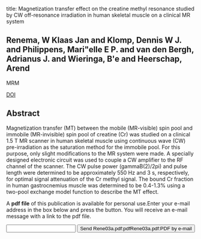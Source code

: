 title: Magnetization transfer effect on the creatine methyl resonance studied by CW off-resonance irradiation in human skeletal muscle on a clinical MR system

## Renema, W Klaas Jan and Klomp, Dennis W J. and Philippens, Mari"elle E P. and van den Bergh, Adrianus J. and Wieringa, B'e and Heerschap, Arend
MRM

<a href="https://doi.org/10.1002/mrm.10564">DOI</a>

## Abstract
Magnetization transfer (MT) between the mobile (MR-visible) spin pool and immobile (MR-invisible) spin pool of creatine (Cr) was studied on a clinical 1.5 T MR scanner in human skeletal muscle using continuous wave (CW) pre-irradiation as the saturation method for the immobile pool. For this purpose, only slight modifications to the MR system were made. A specially designed electronic circuit was used to couple a CW amplifier to the RF channel of the scanner. The CW pulse power (gammaB(2)/2pi) and pulse length were determined to be approximately 550 Hz and 3 s, respectively, for optimal signal attenuation of the Cr methyl signal. The bound Cr fraction in human gastrocnemius muscle was determined to be 0.4-1.3% using a two-pool exchange model function to describe the MT effect.

A <b>pdf file</b> of this publication is available for personal use.Enter your e-mail address in the box below and press the button. You will receive an e-mail message with a link to the pdf file.
<form action="sender.php">  <input type="text" name="email">  <input type="submit" value="Send Rene03a.pdf:pdfRene03a.pdf:PDF by e-mail"></form>